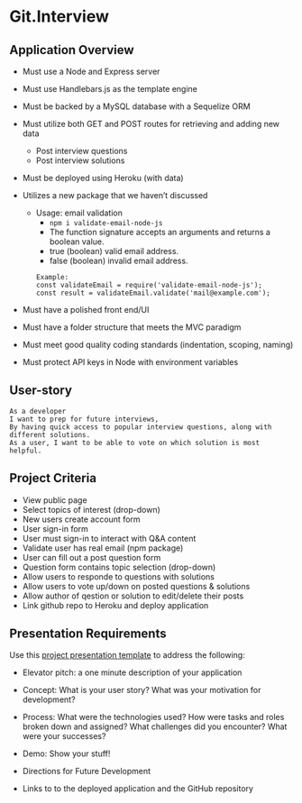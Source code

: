 # Git.Interview

## Application Overview

* Must use a Node and Express server   

* Must use Handlebars.js as the template engine 

* Must be backed by a MySQL database with a Sequelize ORM

* Must utilize both GET and POST routes for retrieving and adding new data
    - Post interview questions
    - Post interview solutions

* Must be deployed using Heroku (with data)

* Utilizes a new package that we haven’t discussed 
    * Usage: email validation
        - ` npm i validate-email-node-js `
        - The function signature accepts an arguments and returns a boolean value.
        - true (boolean) valid email address.
        - false (boolean) invalid email address.
        ```
        Example:
        const validateEmail = require('validate-email-node-js');
        const result = validateEmail.validate('mail@example.com');
        
        ```

* Must have a polished front end/UI

* Must have a folder structure that meets the MVC paradigm

* Must meet good quality coding standards (indentation, scoping, naming)

* Must protect API keys in Node with environment variables

## User-story

```
As a developer
I want to prep for future interviews,
By having quick access to popular interview questions, along with different solutions.
As a user, I want to be able to vote on which solution is most helpful.

```

## Project Criteria 
* View public page
* Select topics of interest (drop-down)
* New users create account form
* User sign-in form
* User must sign-in to interact with Q&A content
* Validate user has real email (npm package)
* User can fill out a post question form 
* Question form contains topic selection (drop-down)
* Allow users to responde to questions with solutions
* Allow users to vote up/down on posted questions & solutions
* Allow author of qestion or solution to edit/delete their posts 
* Link github repo to Heroku and deploy application


## Presentation Requirements

Use this [project presentation template](https://docs.google.com/presentation/d/1_u8TKy5zW5UlrVQVnyDEZ0unGI2tjQPDEpA0FNuBKAw/edit?usp=sharing) to address the following: 

* Elevator pitch: a one minute description of your application

* Concept: What is your user story? What was your motivation for development?

* Process: What were the technologies used? How were tasks and roles broken down and assigned? What challenges did you encounter? What were your successes?

* Demo: Show your stuff!

* Directions for Future Development

* Links to to the deployed application and the GitHub repository

